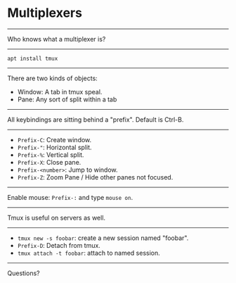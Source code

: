 # Multiplexers

---

Who knows what a multiplexer is?

---

`apt install tmux`

---

There are two kinds of objects:
- Window: A tab in tmux speal.
- Pane: Any sort of split within a tab

---

All keybindings are sitting behind a "prefix". Default is Ctrl-B.

---

- `Prefix-C`: Create window.
- `Prefix-"`: Horizontal split.
- `Prefix-%`: Vertical split.
- `Prefix-X`: Close pane.
- `Prefix-<number>`: Jump to window.
- `Prefix-Z`: Zoom Pane / Hide other panes not focused.

---

Enable mouse: `Prefix-:` and type `mouse on`.

---

Tmux is useful on servers as well.

---

- `tmux new -s foobar`: create a new session named "foobar".
- `Prefix-D`: Detach from tmux.
- `tmux attach -t foobar`: attach to named session.

---

Questions?
